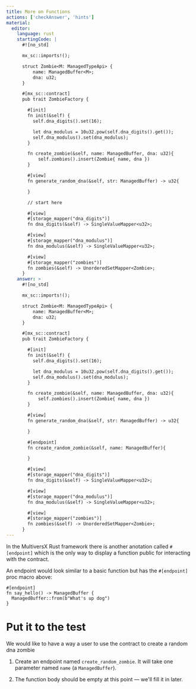 ```yaml
---
title: More on Functions
actions: ['checkAnswer', 'hints']
material:
  editor:
    language: rust
    startingCode: |
      #![no_std]

      mx_sc::imports!();

      struct Zombie<M: ManagedTypeApi> {
          name: ManagedBuffer<M>;
          dna: u32;
      }

      #[mx_sc::contract]
      pub trait ZombieFactory {

        #[init]
        fn init(&self) {
          self.dna_digits().set(16);

          let dna_modulus = 10u32.pow(self.dna_digits().get());
          self.dna_modulus().set(dna_modulus);
        }

        fn create_zombie(&self, name: ManagedBuffer, dna: u32){
            self.zombies().insert(Zombie{ name, dna })
        }

        #[view]
        fn generate_random_dna(&self, str: ManagedBuffer) -> u32{

        }

        // start here

        #[view]
        #[storage_mapper("dna_digits")]
        fn dna_digits(&self) -> SingleValueMapper<u32>;

        #[view]
        #[storage_mapper("dna_modulus")]
        fn dna_modulus(&self) -> SingleValueMapper<u32>;

        #[view]
        #[storage_mapper("zombies")]
        fn zombies(&self) -> UnorderedSetMapper<Zombie>;
      }
    answer: >
      #![no_std]

      mx_sc::imports!();

      struct Zombie<M: ManagedTypeApi> {
          name: ManagedBuffer<M>;
          dna: u32;
      }

      #[mx_sc::contract]
      pub trait ZombieFactory {

        #[init]
        fn init(&self) {
          self.dna_digits().set(16);

          let dna_modulus = 10u32.pow(self.dna_digits().get());
          self.dna_modulus().set(dna_modulus);
        }

        fn create_zombie(&self, name: ManagedBuffer, dna: u32){
            self.zombies().insert(Zombie{ name, dna })
        }

        #[view]
        fn generate_random_dna(&self, str: ManagedBuffer) -> u32{

        }

        #[endpoint]
        fn create_random_zombie(&self, name: ManagedBuffer){

        }

        #[view]
        #[storage_mapper("dna_digits")]
        fn dna_digits(&self) -> SingleValueMapper<u32>;

        #[view]
        #[storage_mapper("dna_modulus")]
        fn dna_modulus(&self) -> SingleValueMapper<u32>;

        #[view]
        #[storage_mapper("zombies")]
        fn zombies(&self) -> UnorderedSetMapper<Zombie>;
      }
---
```


In the MultiversX Rust framework there is another anotation called `#[endpoint]` which is the only way to display a function public for interacting with the contract.

An endpoint would look similar to a basic function but has the `#[endpoint]` proc macro above:

```
#[endpoint]
fn say_hello() -> ManagedBuffer {
  ManagedBuffer::from(b"What's up dog")
}
```

# Put it to the test

We would like to have a way a user to use the contract to create a random dna zombie

1. Create an endpoint named `create_random_zombie`. It will take one parameter named `name` (a `ManagedBuffer`).

2. The function body should be empty at this point — we'll fill it in later.
